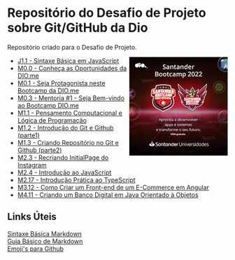 # Repositório do Desafio de Projeto sobre Git/GitHub da Dio
Repositório criado para o Desafio de Projeto.

<div>
     <img align="right" alt="RoxoLéo-Hi" height="225" width="225" src="https://github.com/roxoleo/dio-desafio-github-1st-repositorio/blob/main/SantanderBootcamp.jpg">
</div>

- [J1.1 - Sintaxe Básica em JavaScript](https://github.com/roxoleo/dio-desafio-github-1st-repositorio/tree/main/J1.1-Sintaxe%20B%C3%A1sica%20em%20JavaScript)
- [M0.0 - Conheça as Oportunidades da DIO.me](https://github.com/roxoleo/dio-desafio-github-1st-repositorio/tree/main/M0.1-Conhe%C3%A7a%20as%20Oportunidades%20da%20Dio)
- [M0.1 - Seja Protagonista neste Bootcamp da DIO.me](https://github.com/roxoleo/dio-desafio-github-1st-repositorio/tree/main/M0.2-Seja%20Protagonista%20neste%20Bootcamp)
- [M0.3 - Mentoria #1 - Seja Bem-vindo ao Bootcamp DIO.me](https://github.com/roxoleo/dio-desafio-github-1st-repositorio/tree/main/M0.3-Boas-Vindas%20Santander%20Bootcamp%20FullStack%20Developer)
- [M1.1 - Pensamento Computacional e Lógica de Programação](https://github.com/roxoleo/dio-desafio-github-1st-repositorio/tree/main/M1.1-Pensamento%20Computacional)
- [M1.2 - Introdução do Git e Github (parte1)](https://github.com/roxoleo/dio-desafio-github-1st-repositorio/tree/main/M1.2-Introdu%C3%A7%C3%A3o%20ao%20Git%20e%20GitHub)
- [M1.3 - Criando Repositório no Git e Github (parte2)](https://github.com/roxoleo/dio-desafio-github-1st-repositorio/tree/main/M1.3-Reposit%C3%B3rio%20Git%26GitHub)
- [M2.3 - Recriando InitialPage do Instagram](https://github.com/roxoleo/dio-desafio-github-1st-repositorio/tree/main/M2.3-Recriando_InitialPage_Instagram/desafio-instagram-dio-main)
- [M2.4 - Introdução ao JavaScript](https://github.com/roxoleo/dio-desafio-github-1st-repositorio/tree/main/M2.4-Introdu%C3%A7%C3%A3o_JavaScript)
- [M2.17 - Introdução Prática ao TypeScript](https://github.com/roxoleo/dio-desafio-github-1st-repositorio/tree/main/M2.17-Introdu%C3%A7%C3%A3o_Pr%C3%A1tica_TypeScript)
- [M3.12 - Como Criar um Front-end de um E-Commerce em Angular](https://github.com/roxoleo/dio-desafio-github-1st-repositorio/tree/main/M3.12-Como_Criar_Front-End_E-Commerce_Angular)
- [M4.11 - Criando um Banco Digital em Java Orientado à Objetos](https://github.com/roxoleo/dio-desafio-github-1st-repositorio/tree/main/M4.11-Criando_Banco_Digital_JavaOO)


## Links Úteis
[Sintaxe Básica Markdown](https://www.markdownguide.org/basic-syntax/) <br>
[Guia Básico de Markdown](https://docs.pipz.com/central-de-ajuda/learning-center/guia-basico-de-markdown#open) <br>
[Emoji's para Github](https://github.com/ikatyang/emoji-cheat-sheet/blob/master/README.md)
